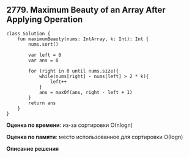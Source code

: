 ## 2779. Maximum Beauty of an Array After Applying Operation


```
class Solution {
    fun maximumBeauty(nums: IntArray, k: Int): Int {
        nums.sort()

        var left = 0
        var ans = 0

        for (right in 0 until nums.size){
            while(nums[right] - nums[left] > 2 * k){
                left++
            }
            ans = maxOf(ans, right - left + 1)
        }
        return ans
    }
}

```

**Оценка по времени**: 
из-за сортировки О(nlogn)


**Оценка по памяти**: 
место использованное для сортировки О(logn)


**Описание решения**
```

```